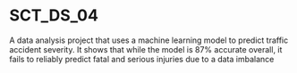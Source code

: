 # SCT_DS_04
A data analysis project that uses a machine learning model to predict traffic accident severity. It shows that while the model is 87% accurate overall, it fails to reliably predict fatal and serious injuries due to a data imbalance
